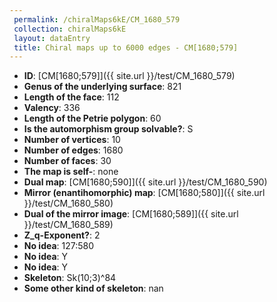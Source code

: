 ```yaml
--- 
 permalink: /chiralMaps6kE/CM_1680_579 
 collection: chiralMaps6kE
 layout: dataEntry
 title: Chiral maps up to 6000 edges - CM[1680;579]
---
```


- **ID**: [CM[1680;579]]({{ site.url }}/test/CM_1680_579)
- **Genus of the underlying surface**: 821
- **Length of the face**: 112
- **Valency**: 336
- **Length of the Petrie polygon**: 60
- **Is the automorphism group solvable?**: S
- **Number of vertices**: 10
- **Number of edges**: 1680
- **Number of faces**: 30
- **The map is self-**: none
- **Dual map**: [CM[1680;590]]({{ site.url }}/test/CM_1680_590)
- **Mirror (enantihomorphic) map**: [CM[1680;580]]({{ site.url }}/test/CM_1680_580)
- **Dual of the mirror image**: [CM[1680;589]]({{ site.url }}/test/CM_1680_589)
- **Z_q-Exponent?**: 2
- **No idea**:  127:580
- **No idea**: Y
- **No idea**: Y
- **Skeleton**: Sk(10;3)^84
- **Some other kind of skeleton**: nan
